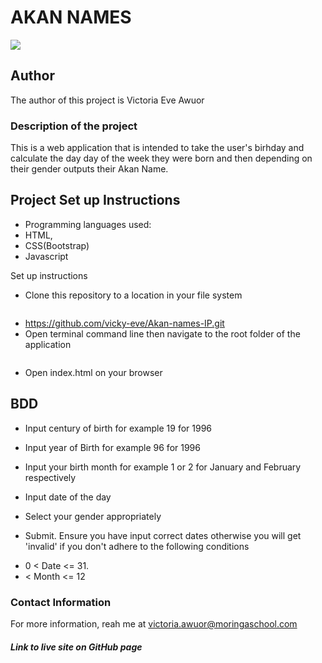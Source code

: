 # AKAN NAMES
![](https://i.postimg.cc/QdW8P1xR/Screenshot-23.png)
## Author
The author of this project is Victoria Eve Awuor
### Description of the project
This is a web application that is intended to take the user's birhday and calculate the day  day of the week they were born and then depending on their gender outputs their Akan Name.
## Project Set up Instructions

- Programming languages used:
- HTML,
- CSS(Bootstrap)
- Javascript

Set up instructions
- Clone this repository to a location in your file system 
    ```
- https://github.com/vicky-eve/Akan-names-IP.git
-  Open terminal command line then navigate to the root folder of the application <cd Akan-Names-IP>
    ```
- Open index.html on your browser
## BDD
- Input century of birth for example 19 for 1996

- Input year of Birth for example 96 for 1996

- Input your birth  month  for example  1 or 2 for January and February respectively

- Input date of the day

- Select your gender appropriately 

- Submit. Ensure you have input correct dates otherwise you will get 'invalid' if you don't adhere to the following conditions

* 0 < Date <= 31.
* < Month <= 12
 ### Contact Information
 For more information, reah me at victoria.awuor@moringaschool.com
  

##### Link to live site on GitHub page
